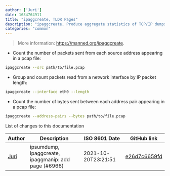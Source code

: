 ```yaml
---
author: ['Juri']
date: 1634764911
title: "ipaggcreate, TLDR Pages"
description: "ipaggcreate, Produce aggregate statistics of TCP/IP dumps."
categories: "common"
---
```

> More information: <https://manned.org/ipaggcreate>.

- Count the number of packets sent from each source address appearing in a pcap file:

```bash
ipaggcreate --src path/to/file.pcap
```

- Group and count packets read from a network interface by IP packet length:

```bash
ipaggcreate --interface eth0 --length
```

- Count the number of bytes sent between each address pair appearing in a pcap file:

```bash
ipaggcreate --address-pairs --bytes path/to/file.pcap
```
List of changes to this documentation


Author | Description | ISO 8601 Date | GitHub link
------|-----|-----|-----
[Juri](mailto:juri.dispan@posteo.net) | ipsumdump, ipaggcreate, ipaggmanip: add page (#6966) | 2021-10-20T23:21:51 | [e26d7c6659fd](https://github.com/tldr-pages/tldr/commit/e26d7c6659fdd1a2ddd9dcf0d57c95eaa4615f94)

